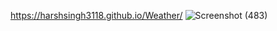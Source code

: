 https://harshsingh3118.github.io/Weather/
![Screenshot (483)](https://github.com/HARSHSINGH3118/Weather/assets/134600089/5349c040-4730-4005-aae3-8d42bd33b44a)
